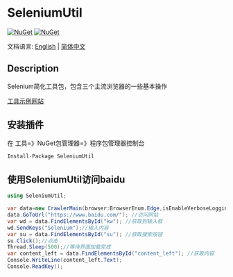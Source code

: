# SeleniumUtil

[![NuGet](https://img.shields.io/nuget/dt/SeleniumUtil.svg?label=NuGet&style=flat&logo=nuget)](https://www.nuget.org/packages/SeleniumUtil/) 
[![NuGet](https://img.shields.io/nuget/v/SeleniumUtil.svg?label=NuGet&style=flat&logo=nuget)](https://www.nuget.org/packages/nanoFramework.System.Device.WiFi/) 

文档语言: [English](README.en.md) | [简体中文](README.md)  

## Description

Selenium简化工具包，包含三个主流浏览器的一些基本操作 

[工具示例网站](https://tokengo.top/docs/selenium-uitl/selenium/) 

## 安装插件

在 工具=》NuGet包管理器=》程序包管理器控制台

```csharp
Install-Package SeleniumUtil
```

## 使用SeleniumUtil访问baidu

```csharp
using SeleniumUtil;

var data=new CrawlerMain(browser:BrowserEnum.Edge,isEnableVerboseLogging:true);
data.GoToUrl("https://www.baidu.com/"); //访问网站
var wd = data.FindElementsById("kw"); //获取到输入框
wd.SendKeys("Selenium");//输入内容
var su = data.FindElementsById("su"); //获取搜索按钮
su.Click();//点击
Thread.Sleep(500);//等待界面加载完成
var content_left = data.FindElementsById("content_left"); //获取内容
Console.WriteLine(content_left.Text);
Console.ReadKey();
```


